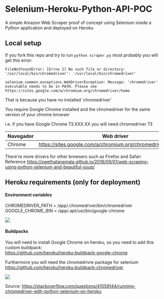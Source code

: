 # Selenium-Heroku-Python-API-POC
A simple Amazon Web Scraper proof of concept using Selenium inside a Python application and deployed on Heroku



## Local setup
If you fork this repo and try to run ```python scraper.py``` most probably you
will get this error:

```
FileNotFoundError: [Errno 2] No such file or directory: '/usr/local/bin/chromedriver': '/usr/local/bin/chromedriver'

selenium.common.exceptions.WebDriverException: Message: 'chromedriver' executable needs to be in PATH. Please see https://sites.google.com/a/chromium.org/chromedriver/home
```

That is because you have no installed 'chromedriver'

You require Google Chrome installed and the chromedriver for the same version of your chrome browser

i.e. if you have Google Chrome 73.XXX.XX you will need chromedriver 73

| Navegador | Web driver |
| --------- | ---------  |
| Chrome    | https://sites.google.com/a/chromium.org/chromedriver/downloads |

There're more drivers for other browsers such as Firefox and Safari
Reference https://swethatanamala.github.io/2018/09/01/web-scraping-using-python-selenium-and-beautiful-soup/


## Heroku requirements (only for deployment)
#### Environment variables
CHROMEDRIVER_PATH = /app/.chromedriver/bin/chromedriver  
GOOGLE_CHROME_BIN = /app/.apt/usr/bin/google-chrome

![](./imgs/buildpacks.png)

#### Buildpacks
You will need to install Google Chrome on heroku, so you need to add this custom buildpack:  
https://github.com/heroku/heroku-buildpack-google-chrome  

Furthermore you will need the chromedrivre package for selenium
https://github.com/heroku/heroku-buildpack-chromedriver

![](./imgs/environment_variables.png)


Source: https://stackoverflow.com/questions/41059144/running-chromedriver-with-python-selenium-on-heroku
